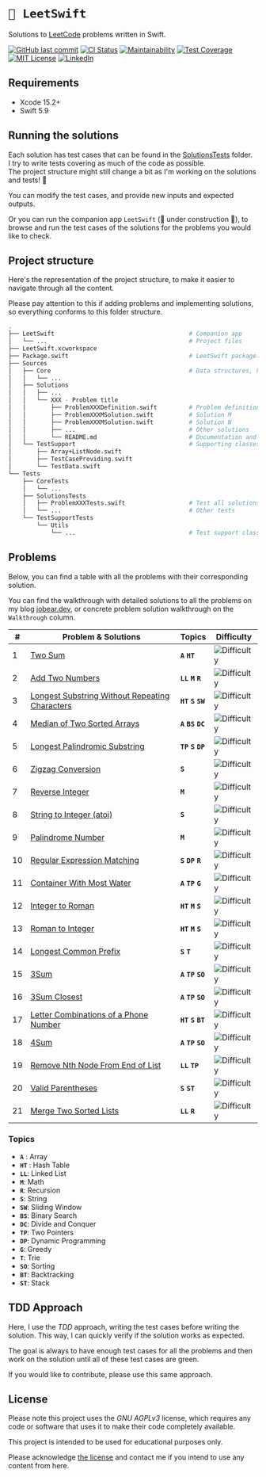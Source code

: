 # `🧮 LeetSwift`

Solutions to [LeetCode](https://leetcode.com/) problems written in Swift.

[![GitHub last commit][last-commit-shield]][last-commit-url]
[![CI Status][ci-status-shield]][ci-status-url]
[![Maintainability][maintainability-shield]][maintainability-url]
[![Test Coverage][coverage-shield]][coverage-url]
[![MIT License][license-shield]][license-url]
[![LinkedIn][linkedin-shield]][linkedin-url]

## Requirements

* Xcode 15.2+
* Swift 5.9

## Running the solutions

Each solution has test cases that can be found in the [SolutionsTests][solutions-tests-folder] folder.  
I try to write tests covering as much of the code as possible.  
The project structure might still change a bit as I'm working on  the solutions and tests! 😬

You can modify the test cases, and provide new inputs and expected outputs.

Or you can run the companion app `LeetSwift` (🚧 under construction 👷), to browse and run the test cases of the solutions for the problems you would like to check.

## Project structure
Here's the representation of the project structure, to make it easier to navigate through all the content.  

Please pay attention to this if adding problems and implementing solutions, so everything conforms to this folder structure.
``` bash
.
├── LeetSwift                                      # Companion app
│   └── ...                                        # Project files
├── LeetSwift.xcworkspace
├── Package.swift                                  # LeetSwift package spec
├── Sources
│   ├── Core                                       # Data structures, helpers, etc.
│   │   └── ...
│   ├── Solutions
│   │   ├── ...
│   │   └── XXX - Problem title
│   │       ├── ProblemXXXDefinition.swift         # Problem definition
│   │       ├── ProblemXXXMSolution.swift          # Solution M
│   │       ├── ProblemXXXMSolution.swift          # Solution N
│   │       ├── ...                                # Other solutions
│   │       └── README.md                          # Documentation and solutions
│   └── TestSupport                                # Supporting classes / extensions
│       ├── Array+ListNode.swift
│       ├── TestCaseProviding.swift
│       └── TestData.swift
└── Tests
    ├── CoreTests
    │   └── ...
    ├── SolutionsTests
    │   ├── ProblemXXXTests.swift                  # Test all solutions for Problem XXX
    │   └── ...                                    # Other tests
    └── TestSupportTests
        └── Utils
            └── ...                                # Test support classes
```

## Problems

Below, you can find a table with all the problems with their corresponding solution.

You can find the walkthrough with detailed solutions to all the problems on my blog [jobear.dev][jobear-algo-url], or concrete problem solution walkthrough on the `Walkthrough` column.

| # | Problem & Solutions | Topics | Difficulty |
| --- | --- | --- | --- |
| 1 | [Two Sum][001] | **`A`** **`HT`** | ![Difficulty][easy-shield] |
| 2 | [Add Two Numbers][002] | **`LL`** **`M`** **`R`** | ![Difficulty][medium-shield] |
| 3 | [Longest Substring Without Repeating Characters][003] | **`HT`** **`S`** **`SW`** | ![Difficulty][medium-shield] |
| 4 | [Median of Two Sorted Arrays][004] | **`A`** **`BS`** **`DC`** | ![Difficulty][hard-shield] |
| 5 | [Longest Palindromic Substring][005] | **`TP`** **`S`** **`DP`** | ![Difficulty][medium-shield] |
| 6 | [Zigzag Conversion][006] | **`S`** | ![Difficulty][medium-shield] |
| 7 | [Reverse Integer][007] | **`M`** | ![Difficulty][medium-shield] |
| 8 | [String to Integer (atoi)][008] | **`S`** | ![Difficulty][medium-shield] |
| 9 | [Palindrome Number][009] | **`M`** | ![Difficulty][easy-shield] |
| 10 | [Regular Expression Matching][010] | **`S`** **`DP`** **`R`** | ![Difficulty][hard-shield] |
| 11 | [Container With Most Water][011] | **`A`** **`TP`** **`G`** | ![Difficulty][medium-shield] |
| 12 | [Integer to Roman][012] | **`HT`** **`M`** **`S`** | ![Difficulty][medium-shield] |
| 13 | [Roman to Integer][013] | **`HT`** **`M`** **`S`** | ![Difficulty][easy-shield] |
| 14 | [Longest Common Prefix][014] | **`S`** **`T`** | ![Difficulty][easy-shield] |
| 15 | [3Sum][015] | **`A`** **`TP`** **`SO`** | ![Difficulty][medium-shield] |
| 16 | [3Sum Closest][016] | **`A`** **`TP`** **`SO`** | ![Difficulty][medium-shield] |
| 17 | [Letter Combinations of a Phone Number][017] | **`HT`** **`S`** **`BT`** | ![Difficulty][medium-shield] |
| 18 | [4Sum][018] | **`A`** **`TP`** **`SO`** | ![Difficulty][medium-shield] |
| 19 | [Remove Nth Node From End of List][019] | **`LL`** **`TP`** | ![Difficulty][medium-shield] |
| 20 | [Valid Parentheses][020] | **`S`** **`ST`** | ![Difficulty][easy-shield] |
| 21 | [Merge Two Sorted Lists][021] | **`LL`** **`R`** | ![Difficulty][easy-shield] |

### Topics
- **`A`** : Array
- **`HT`** : Hash Table
- **`LL`**: Linked List
- **`M`**: Math
- **`R`**: Recursion
- **`S`**: String
- **`SW`**: Sliding Window
- **`BS`**: Binary Search
- **`DC`**: Divide and Conquer
- **`TP`**: Two Pointers
- **`DP`**: Dynamic Programming
- **`G`**: Greedy
- **`T`**: Trie
- **`SO`**: Sorting
- **`BT`**: Backtracking
- **`ST`**: Stack

## TDD Approach
Here, I use the *TDD* approach, writing the test cases before writing the solution. This way, I can quickly verify if the solution works as expected.

The goal is always to have enough test cases for all the problems and then work on the solution until all of these test cases are green.

If you would like to contribute, please use this same approach.

## License

Please note this project uses the *GNU AGPLv3* license, which requires any code or software that uses it to make their code completely available.

This project is intended to be used for educational purposes only.

Please acknowledge [the license](https://github.com/jobearrr/LeetSwift/blob/main/LICENSE) and contact me if you intend to use any content from here.

<!-- Markdown references https://www.markdownguide.org/basic-syntax/#reference-style-links -->
[last-commit-shield]: https://img.shields.io/github/last-commit/jobearrr/LeetSwift?style=flat
[last-commit-url]: https://github.com/jobearrr/LeetSwift/commits/master
[ci-status-shield]: https://github.com/jobearrr/LeetSwift/actions/workflows/ci.yml/badge.svg
[ci-status-url]: https://github.com/jobearrr/LeetSwift/actions/workflows/ci.yml

[maintainability-shield]: https://api.codeclimate.com/v1/badges/0d1c5ec4499a5290300a/maintainability
[maintainability-url]: https://codeclimate.com/github/jobearrr/LeetSwift/maintainability
[coverage-shield]: https://api.codeclimate.com/v1/badges/0d1c5ec4499a5290300a/test_coverage
[coverage-url]: https://codeclimate.com/github/jobearrr/LeetSwift/test_coverage

[license-shield]: https://img.shields.io/github/license/jobearrr/LeetSwift.svg?style=flat
[license-url]: https://github.com/jobearrr/LeetSwift?tab=AGPL-3.0-1-ov-file#readme
[linkedin-shield]: https://img.shields.io/badge/-jobertsa-0072b1?style=flat&logo=Linkedin&logoColor=white
[linkedin-url]: https://www.linkedin.com/in/jobertsa
[jobear-blog-url]: https://jobear.dev
[jobear-algo-url]: https://jobear.dev/algo-hub/

[solutions-tests-folder]: https://github.com/jobearrr/LeetSwift/tree/main/Tests/SolutionsTests

[easy-shield]: https://img.shields.io/badge/Easy-brightgreen.svg
[medium-shield]: https://img.shields.io/badge/Medium-yellow.svg
[hard-shield]: https://img.shields.io/badge/Hard-red.svg

[001]: /Sources/Solutions/001%20-%20Two%20Sum/README.md
[002]: /Sources/Solutions/002%20-%20Add%20Two%20Numbers/README.md
[003]: /Sources/Solutions/003%20-%20Longest%20Substring%20Without%20Repeating%20Characters/README.md
[004]: /Sources/Solutions/004%20-%20Median%20of%20Two%20Sorted%20Arrays/README.md
[005]: /Sources/Solutions/005%20-%20Longest%20Palindromic%20Substring
[006]: /Sources/Solutions/006%20-%20Zigzag%20Conversion/Problem006RowByRowSolution.swift
[007]: /Sources/Solutions/007%20-%20Reverse%20Integer/Problem007StringConversionSolution.swift

[008]: https://leetcode.com/problems/string-to-integer-atoi
[009]: https://leetcode.com/problems/palindrome-number
[010]: https://leetcode.com/problems/regular-expression-matching
[011]: https://leetcode.com/problems/container-with-most-water
[012]: https://leetcode.com/problems/integer-to-roman
[013]: https://leetcode.com/problems/roman-to-integer
[014]: https://leetcode.com/problems/longest-common-prefix
[015]: https://leetcode.com/problems/3sum
[016]: https://leetcode.com/problems/3sum-closest
[017]: https://leetcode.com/problems/letter-combinations-of-a-phone-number
[018]: https://leetcode.com/problems/4sum
[019]: https://leetcode.com/problems/remove-nth-node-from-end-of-list
[020]: https://leetcode.com/problems/valid-parentheses
[021]: https://leetcode.com/problems/merge-two-sorted-lists
[022]: https://leetcode.com
